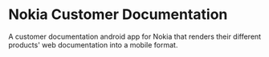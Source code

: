 # Nokia Customer Documentation

A customer documentation android app for Nokia that renders their different products' web documentation into a mobile format.
